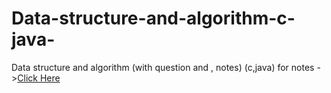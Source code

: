 # Data-structure-and-algorithm-c-java-
Data structure and algorithm (with question and , notes) (c,java)
for notes ->[Click Here](https://github.com/narayann7/Datastructure_and_algorithm)
